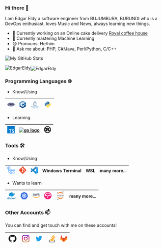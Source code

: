 ### Hi there 👋

I am Edgar Eldy a software engineer from BUJUMBURA, BURUNDI who is a DevOps enthusiast, loves Music and News, always learning new things.

- 🔭 Currently working on an Online cake delivery [Royal coffee house](https://royalcoffeehouse.net)
- 🌱 Currently mastering Machine Learning
- 😄 Pronouns: He/him
- 💬 Ask me about: PHP, C#/Java, Perl/Python, C/C++

![My GitHub Stats](https://github-readme-stats.vercel.app/api?username=EdgarEldy&show_icons=true&include_all_commits=true)

<p><img align="left" src="https://github-readme-stats.vercel.app/api/top-langs?username=EdgarEldy&show_icons=true&locale=en&layout=compact" alt="EdgarEldy" /></p>

<p><img align="center" src="https://github-readme-streak-stats.herokuapp.com/?user=EdgarEldy&" alt="EdgarEldy" /></p>

### Programming Languages 🌐

- Know/Using

| [<img src="https://raw.githubusercontent.com/github/explore/cfd26557025b2ccaa2d3d25f3e518e29ebea05c5/topics/php/php.png" alt="v logo" width="24">](https://php.net/) | [<img src="https://raw.githubusercontent.com/github/explore/80688e429a7d4ef2fca1e82350fe8e3517d3494d/topics/cpp/cpp.png" alt="cpp logo" width="24">](https://isocpp.org/) | [<img src="https://raw.githubusercontent.com/github/explore/80688e429a7d4ef2fca1e82350fe8e3517d3494d/topics/c/c.png" alt="c logo" width="28">](http://www.open-std.org/jtc1/sc22/wg14/) | [<img src="https://raw.githubusercontent.com/github/explore/80688e429a7d4ef2fca1e82350fe8e3517d3494d/topics/python/python.png" alt="python logo" width="28">](https://www.python.org/) |
|---|---|---|---|

- Learning

| [<img src="https://raw.githubusercontent.com/github/explore/80688e429a7d4ef2fca1e82350fe8e3517d3494d/topics/typescript/typescript.png" alt="ts logo" width="24">](https://www.typescriptlang.org/) | [<img src="https://raw.githubusercontent.com/Delta456/Delta456/master/img/golang.png" alt="go logo" width="38">](https://golang.org/) | [<img src="https://raw.githubusercontent.com/github/explore/80688e429a7d4ef2fca1e82350fe8e3517d3494d/topics/rust/rust.png" alt="rust logo" width="24">](https://www.rust-lang.org/)|
|---|---|---|

### Tools 🛠️

- Know/Using

| [<img src="https://raw.githubusercontent.com/EdgarEldy/EdgarEldy/master/img/actions.png" alt="actions logo" width="24">](https://github.com/features/actions) | [<img src="https://raw.githubusercontent.com/EdgarEldy/EdgarEldy/master/img/git.png" alt="git logo" width="24">](https://git-scm.com/) | [<img src="https://raw.githubusercontent.com/EdgarEldy/EdgarEldy/master/img/vscode.png" alt="vscode logo" width="24">](https://code.visualstudio.com/) | Windows Terminal | WSL | many more...
|---|---|---|---|---|---|

- Wants to learn

| [<img src="https://raw.githubusercontent.com/github/explore/80688e429a7d4ef2fca1e82350fe8e3517d3494d/topics/docker/docker.png" alt="docker logo" width="28">](https://www.docker.com/) |[<img src="https://raw.githubusercontent.com/github/explore/80688e429a7d4ef2fca1e82350fe8e3517d3494d/topics/kubernetes/kubernetes.png" alt="kubernetes logo" width="26">](https://kubernetes.io/) | [<img src="https://raw.githubusercontent.com/EdgarEldy/EdgarEldy/master/img/aws.png" alt="aws logo" width="24">](https://aws.amazon.com/) | [<img src="https://raw.githubusercontent.com/EdgarEldy/EdgarEldy/master/img/codecov.png" alt="codecov logo" width="24">](https://codecov.io/)| [<img src="https://raw.githubusercontent.com/EdgarEldy/EdgarEldy/master/img/jupyter_notebook.png" alt="jupyter notebook logo" width="30">](https://jupyter.org/)| many more...
|---|---|---|---|---|---|

### Other Accounts 📫

You can find and get touch with me on these accounts!

| [<img src="https://raw.githubusercontent.com/EdgarEldy/EdgarEldy/master/img/github.png" alt="github logo" width="34">](https://github.com/EdgarEldy) | [<img src="https://raw.githubusercontent.com/EdgarEldy/EdgarEldy/master/img/instagram.jpg" alt="instagram logo" width="24">](https://www.instagram.com/edgareldy/) | [<img src="https://raw.githubusercontent.com/EdgarEldy/EdgarEldy/master/img/twitter.png" alt="twitter logo" width="34">](https://twitter.com/EdgarEldy) | [<img src="https://raw.githubusercontent.com/EdgarEldy/EdgarEldy/master/img/stack.svg" alt="stack logo" width="24">](https://stackoverflow.com/users/7906962/edgar-eldy) | [<img src="https://raw.githubusercontent.com/EdgarEldy/EdgarEldy/master/img/gitlab.png" alt="gitlab logo" width="24">](https://gitlab.com/EdgarEldy)
|---|---|---|---|---|
